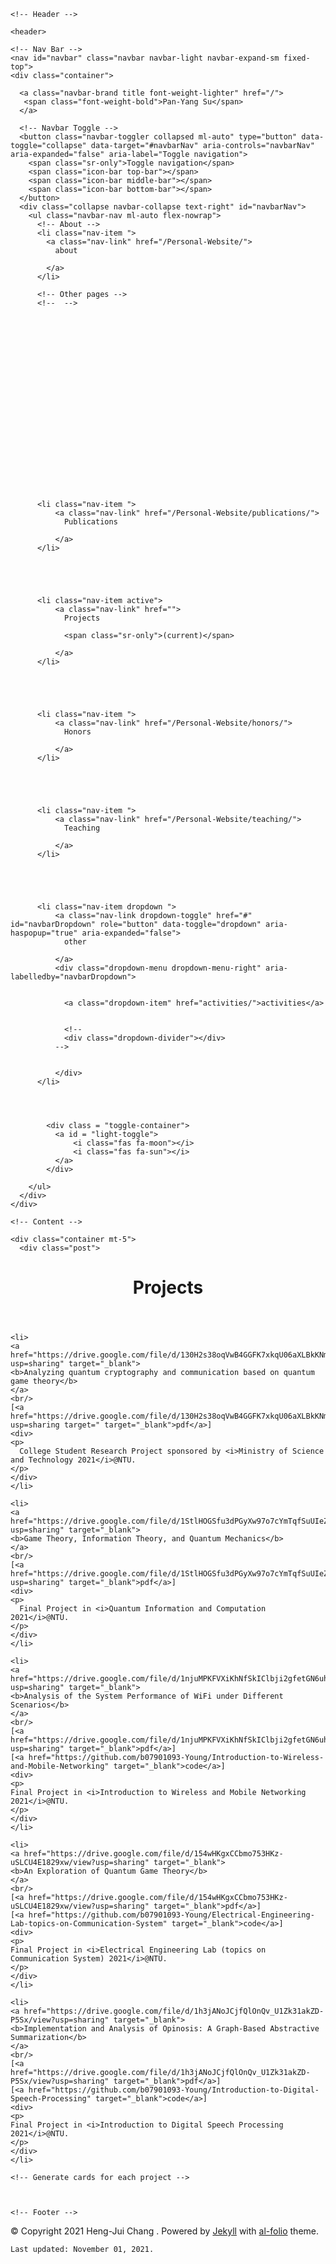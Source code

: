 

<html>

  <head>
    <meta charset="utf-8">
<meta name="viewport" content="width=device-width, initial-scale=1, shrink-to-fit=no">
<meta http-equiv="X-UA-Compatible" content="IE=edge">

<title>

  Pan-Yang Su  


  | Projects

</title>
<meta name="description" content="A simple, whitespace theme for academics. Based on [*folio](https://github.com/bogoli/-folio) design.
">

<!-- Open Graph -->


<!-- Bootstrap & MDB -->
<link href="https://stackpath.bootstrapcdn.com/bootstrap/4.5.2/css/bootstrap.min.css" rel="stylesheet" integrity="sha512-MoRNloxbStBcD8z3M/2BmnT+rg4IsMxPkXaGh2zD6LGNNFE80W3onsAhRcMAMrSoyWL9xD7Ert0men7vR8LUZg==" crossorigin="anonymous">
<link rel="stylesheet" href="https://cdnjs.cloudflare.com/ajax/libs/mdbootstrap/4.19.1/css/mdb.min.css" integrity="sha512-RO38pBRxYH3SoOprtPTD86JFOclM51/XTIdEPh5j8sj4tp8jmQIx26twG52UaLi//hQldfrh7e51WzP9wuP32Q==" crossorigin="anonymous" />

<!-- Fonts & Icons -->
<link rel="stylesheet" href="https://cdnjs.cloudflare.com/ajax/libs/font-awesome/5.14.0/css/all.min.css"  integrity="sha512-1PKOgIY59xJ8Co8+NE6FZ+LOAZKjy+KY8iq0G4B3CyeY6wYHN3yt9PW0XpSriVlkMXe40PTKnXrLnZ9+fkDaog==" crossorigin="anonymous">
<link rel="stylesheet" href="https://cdnjs.cloudflare.com/ajax/libs/academicons/1.9.0/css/academicons.min.css" integrity="sha512-W4yqoT1+8NLkinBLBZko+dFB2ZbHsYLDdr50VElllRcNt2Q4/GSs6u71UHKxB7S6JEMCp5Ve4xjh3eGQl/HRvg==" crossorigin="anonymous">
<link rel="stylesheet" type="text/css" href="https://fonts.googleapis.com/css?family=Roboto:300,400,500,700|Roboto+Slab:100,300,400,500,700|Material+Icons">

<!-- Code Syntax Highlighting -->
<!-- <link rel="stylesheet" href="https://gitcdn.xyz/repo/jwarby/jekyll-pygments-themes/master/github.css" /> -->
<link rel="stylesheet" href="/assets/css/github.css" />

<!-- Styles -->

<link rel="icon" href="data:image/svg+xml,<svg xmlns=%22http://www.w3.org/2000/svg%22 viewBox=%220 0 100 100%22><text y=%22.9em%22 font-size=%2290%22>🧑🏻‍💻</text></svg>">

<link rel="stylesheet" href="/assets/css/main.css">
<link rel="canonical" href="/projects/">

<!-- JQuery -->
<!-- jQuery -->
<script src="https://cdnjs.cloudflare.com/ajax/libs/jquery/3.5.1/jquery.min.js" integrity="sha512-bLT0Qm9VnAYZDflyKcBaQ2gg0hSYNQrJ8RilYldYQ1FxQYoCLtUjuuRuZo+fjqhx/qtq/1itJ0C2ejDxltZVFg==" crossorigin="anonymous"></script>


<!-- Theming-->

<script src="/assets/js/theme.js"></script>
<script src="/assets/js/dark_mode.js"></script>






    
<!-- MathJax -->
<script type="text/javascript">
  window.MathJax = {
    tex: {
      tags: 'ams'
    }
  };
</script>
<script defer type="text/javascript" id="MathJax-script" src="https://cdn.jsdelivr.net/npm/mathjax@3.2.0/es5/tex-mml-chtml.js"></script>
<script defer src="https://polyfill.io/v3/polyfill.min.js?features=es6"></script>


  </head>

  <body class="fixed-top-nav ">

    <!-- Header -->

    <header>

    <!-- Nav Bar -->
    <nav id="navbar" class="navbar navbar-light navbar-expand-sm fixed-top">
    <div class="container">
      
      <a class="navbar-brand title font-weight-lighter" href="/">
       <span class="font-weight-bold">Pan-Yang Su</span>   
      </a>
      
      <!-- Navbar Toggle -->
      <button class="navbar-toggler collapsed ml-auto" type="button" data-toggle="collapse" data-target="#navbarNav" aria-controls="navbarNav" aria-expanded="false" aria-label="Toggle navigation">
        <span class="sr-only">Toggle navigation</span>
        <span class="icon-bar top-bar"></span>
        <span class="icon-bar middle-bar"></span>
        <span class="icon-bar bottom-bar"></span>
      </button>
      <div class="collapse navbar-collapse text-right" id="navbarNav">
        <ul class="navbar-nav ml-auto flex-nowrap">
          <!-- About -->
          <li class="nav-item ">
            <a class="nav-link" href="/Personal-Website/">
              about
              
            </a>
          </li>
          
          <!-- Other pages -->
          <!--  -->
          
          
          
          
          
          
          
          
          
          
          
          
          
          
          
          
          
          
          
          
          
          
          <li class="nav-item ">
              <a class="nav-link" href="/Personal-Website/publications/">
                Publications
                
              </a>
          </li>
          
          
          
          
          
          <li class="nav-item active">
              <a class="nav-link" href="">
                Projects
                
                <span class="sr-only">(current)</span>
                
              </a>
          </li>
          
          
          
          
          
          <li class="nav-item ">
              <a class="nav-link" href="/Personal-Website/honors/">
                Honors
                
              </a>
          </li>
          
          
          
          
          
          <li class="nav-item ">
              <a class="nav-link" href="/Personal-Website/teaching/">
                Teaching
                
              </a>
          </li>
          
          
          
          
          
          <li class="nav-item dropdown ">
              <a class="nav-link dropdown-toggle" href="#" id="navbarDropdown" role="button" data-toggle="dropdown" aria-haspopup="true" aria-expanded="false">
                other
                
              </a>
              <div class="dropdown-menu dropdown-menu-right" aria-labelledby="navbarDropdown">
              
              
                <a class="dropdown-item" href="activities/">activities</a>
              
              
                <!--
                <div class="dropdown-divider"></div>
              -->
              
              
              </div>
          </li>
          
          
          
          
            <div class = "toggle-container">
              <a id = "light-toggle">
                  <i class="fas fa-moon"></i>
                  <i class="fas fa-sun"></i>
              </a>
            </div>
          
        </ul>
      </div>
    </div>
  </nav>

</header>


    <!-- Content -->

    <div class="container mt-5">
      <div class="post">

  <header class="post-header">
    <h1 class="post-title">Projects</h1>
    <p class="post-description"></p>
  </header>

  <article>
    <div class="projects">
  
  <!-- Display projects without categories -->
        
    <li>
    <a href="https://drive.google.com/file/d/130H2s38oqVwB4GGFK7xkqU06aXLBkKNm/view?usp=sharing" target="_blank">
    <b>Analyzing quantum cryptography and communication based on quantum game theory</b>
    </a>
    <br/>
    [<a href="https://drive.google.com/file/d/130H2s38oqVwB4GGFK7xkqU06aXLBkKNm/view?usp=sharing target=" target="_blank">pdf</a>]
    <div>
    <p>
      College Student Research Project sponsored by <i>Ministry of Science and Technology 2021</i>@NTU.
    </p>
    </div>
    </li>
      
    <li>
    <a href="https://drive.google.com/file/d/1StlHOGSfu3dPGyXw97o7cYmTqfSuUIeZ/view?usp=sharing" target="_blank">
    <b>Game Theory, Information Theory, and Quantum Mechanics</b>
    </a>
    <br/>
    [<a href="https://drive.google.com/file/d/1StlHOGSfu3dPGyXw97o7cYmTqfSuUIeZ/view?usp=sharing" target="_blank">pdf</a>]
    <div>
    <p>
      Final Project in <i>Quantum Information and Computation 2021</i>@NTU.
    </p>
    </div>
    </li>
     
    <li>
    <a href="https://drive.google.com/file/d/1njuMPKFVXiKhNfSkIClbji2gfetGN6uh/view?usp=sharing" target="_blank">
    <b>Analysis of the System Performance of WiFi under Different Scenarios</b>
    </a>
    <br/>
    [<a href="https://drive.google.com/file/d/1njuMPKFVXiKhNfSkIClbji2gfetGN6uh/view?usp=sharing" target="_blank">pdf</a>]
    [<a href="https://github.com/b07901093-Young/Introduction-to-Wireless-and-Mobile-Networking" target="_blank">code</a>]
    <div>
    <p>
    Final Project in <i>Introduction to Wireless and Mobile Networking 2021</i>@NTU.
    </p>
    </div>
    </li>
      
    <li>
    <a href="https://drive.google.com/file/d/154wHKgxCCbmo753HKz-uSLCU4E1829xw/view?usp=sharing" target="_blank">
    <b>An Exploration of Quantum Game Theory</b>
    </a>
    <br/>
    [<a href="https://drive.google.com/file/d/154wHKgxCCbmo753HKz-uSLCU4E1829xw/view?usp=sharing" target="_blank">pdf</a>]
    [<a href="https://github.com/b07901093-Young/Electrical-Engineering-Lab-topics-on-Communication-System" target="_blank">code</a>]
    <div>
    <p>
    Final Project in <i>Electrical Engineering Lab (topics on Communication System) 2021</i>@NTU.
    </p>
    </div>
    </li>
      
    <li>
    <a href="https://drive.google.com/file/d/1h3jANoJCjfQlOnQv_U1Zk31akZD-P5Sx/view?usp=sharing" target="_blank">
    <b>Implementation and Analysis of Opinosis: A Graph-Based Abstractive Summarization</b>
    </a>
    <br/>
    [<a href="https://drive.google.com/file/d/1h3jANoJCjfQlOnQv_U1Zk31akZD-P5Sx/view?usp=sharing" target="_blank">pdf</a>]
    [<a href="https://github.com/b07901093-Young/Introduction-to-Digital-Speech-Processing" target="_blank">code</a>]
    <div>
    <p>
    Final Project in <i>Introduction to Digital Speech Processing 2021</i>@NTU.
    </p>
    </div>
    </li>
      
    <!-- Generate cards for each project -->
    
      

    <!-- Footer -->

    
<footer class="fixed-bottom">
  <div class="container mt-0">
    &copy; Copyright 2021 Heng-Jui Chang  .
    Powered by <a href="http://jekyllrb.com/" target="_blank">Jekyll</a> with <a href="https://github.com/alshedivat/al-folio">al-folio</a> theme.

    
    
    Last updated: November 01, 2021.
    
  </div>
</footer>



 

  <!-- Bootsrap & MDB scripts -->
<script src="https://cdnjs.cloudflare.com/ajax/libs/popper.js/2.4.4/umd/popper.min.js" integrity="sha512-eUQ9hGdLjBjY3F41CScH3UX+4JDSI9zXeroz7hJ+RteoCaY+GP/LDoM8AO+Pt+DRFw3nXqsjh9Zsts8hnYv8/A==" crossorigin="anonymous"></script>
<script src="https://stackpath.bootstrapcdn.com/bootstrap/4.5.2/js/bootstrap.min.js" integrity="sha512-M5KW3ztuIICmVIhjSqXe01oV2bpe248gOxqmlcYrEzAvws7Pw3z6BK0iGbrwvdrUQUhi3eXgtxp5I8PDo9YfjQ==" crossorigin="anonymous"></script>
<script src="https://cdnjs.cloudflare.com/ajax/libs/mdbootstrap/4.19.1/js/mdb.min.js" integrity="sha512-Mug9KHKmroQFMLm93zGrjhibM2z2Obg9l6qFG2qKjXEXkMp/VDkI4uju9m4QKPjWSwQ6O2qzZEnJDEeCw0Blcw==" crossorigin="anonymous"></script>

  
<!-- Mansory & imagesLoaded -->
<script defer src="https://unpkg.com/masonry-layout@4/dist/masonry.pkgd.min.js"></script>
<script defer src="https://unpkg.com/imagesloaded@4/imagesloaded.pkgd.min.js"></script>
<script defer src="/assets/js/mansory.js" type="text/javascript"></script>


  


<!-- Medium Zoom JS -->
<script src="https://cdn.jsdelivr.net/npm/medium-zoom@1.0.6/dist/medium-zoom.min.js" integrity="sha256-EdPgYcPk/IIrw7FYeuJQexva49pVRZNmt3LculEr7zM=" crossorigin="anonymous"></script>
<script src="/assets/js/zoom.js"></script>


<!-- Load Common JS -->
<script src="/assets/js/common.js"></script>


